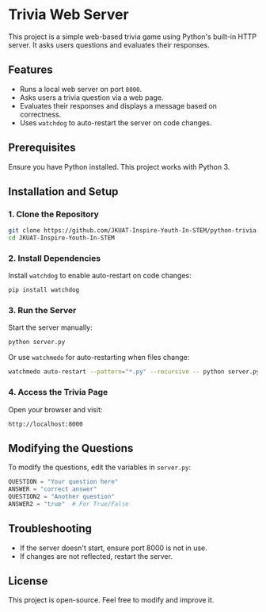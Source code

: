 # Trivia Web Server

This project is a simple web-based trivia game using Python's built-in HTTP server. It asks users questions and evaluates their responses.

## Features
- Runs a local web server on port `8000`.
- Asks users a trivia question via a web page.
- Evaluates their responses and displays a message based on correctness.
- Uses `watchdog` to auto-restart the server on code changes.

## Prerequisites
Ensure you have Python installed. This project works with Python 3.

## Installation and Setup
### 1. Clone the Repository
```sh
git clone https://github.com/JKUAT-Inspire-Youth-In-STEM/python-trivia.git
cd JKUAT-Inspire-Youth-In-STEM
```

### 2. Install Dependencies
Install `watchdog` to enable auto-restart on code changes:
```sh
pip install watchdog
```

### 3. Run the Server
Start the server manually:
```sh
python server.py
```
Or use `watchmedo` for auto-restarting when files change:
```sh
watchmedo auto-restart --pattern="*.py" --recursive -- python server.py
```

### 4. Access the Trivia Page
Open your browser and visit:
```
http://localhost:8000
```

## Modifying the Questions
To modify the questions, edit the variables in `server.py`:
```python
QUESTION = "Your question here"
ANSWER = "correct answer"
QUESTION2 = "Another question"
ANSWER2 = "true"  # For True/False
```

## Troubleshooting
- If the server doesn't start, ensure port 8000 is not in use.
- If changes are not reflected, restart the server.

## License
This project is open-source. Feel free to modify and improve it.

